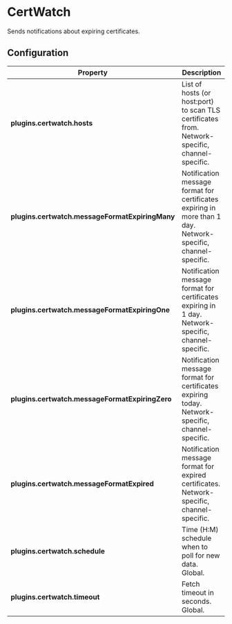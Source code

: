 # CertWatch

Sends notifications about expiring certificates.

## Configuration

| Property                                        | Description                                                                                                   |
| ----------------------------------------------- | ------------------------------------------------------------------------------------------------------------- |
| **plugins.certwatch.hosts**                     | List of hosts (or host:port) to scan TLS certificates from.  Network-specific, channel-specific.              |
| **plugins.certwatch.messageFormatExpiringMany** | Notification message format for certificates expiring in more than 1 day. Network-specific, channel-specific. |
| **plugins.certwatch.messageFormatExpiringOne**  | Notification message format for certificates expiring in 1 day. Network-specific, channel-specific.           |
| **plugins.certwatch.messageFormatExpiringZero** | Notification message format for certificates expiring today. Network-specific, channel-specific.              |
| **plugins.certwatch.messageFormatExpired**      | Notification message format for expired certificates. Network-specific, channel-specific.                     |
| **plugins.certwatch.schedule**                  | Time (H:M) schedule when to poll for new data.  Global.                                                       |
| **plugins.certwatch.timeout**                   | Fetch timeout in seconds.  Global.                                                                            |
